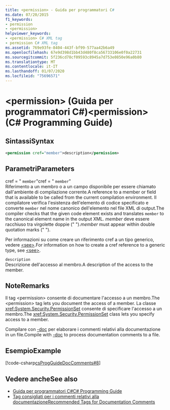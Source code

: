 ```yaml
---
title: <permission> - Guida per programmatori C#
ms.date: 07/20/2015
f1_keywords:
- permission
- <permission>
helpviewer_keywords:
- <permission> C# XML tag
- permission C# XML tag
ms.assetid: 769e93fe-8404-443f-bf99-577aa42b6a49
ms.openlocfilehash: 67e9d398d1bb43d480f8ca56733106e0f0a22731
ms.sourcegitcommit: 5f236cd78cf09593c8945a7d753e0850e96a0b80
ms.translationtype: MT
ms.contentlocale: it-IT
ms.lasthandoff: 01/07/2020
ms.locfileid: "75696571"
---
```

# <a name="permission-c-programming-guide"></a><span data-ttu-id="810b9-102">\<permission> (Guida per programmatori C#)</span><span class="sxs-lookup"><span data-stu-id="810b9-102">\<permission> (C# Programming Guide)</span></span>
## <a name="syntax"></a><span data-ttu-id="810b9-103">Sintassi</span><span class="sxs-lookup"><span data-stu-id="810b9-103">Syntax</span></span>  
  
```xml  
<permission cref="member">description</permission>  
```  
  
## <a name="parameters"></a><span data-ttu-id="810b9-104">Parametri</span><span class="sxs-lookup"><span data-stu-id="810b9-104">Parameters</span></span>  
 <span data-ttu-id="810b9-105">cref = " `member`"</span><span class="sxs-lookup"><span data-stu-id="810b9-105">cref = " `member`"</span></span>  
 <span data-ttu-id="810b9-106">Riferimento a un membro o a un campo disponibile per essere chiamato dall'ambiente di compilazione corrente.</span><span class="sxs-lookup"><span data-stu-id="810b9-106">A reference to a member or field that is available to be called from the current compilation environment.</span></span> <span data-ttu-id="810b9-107">Il compilatore verifica l'esistenza dell'elemento di codice specificato e converte `member` nel nome canonico dell'elemento nel file XML di output.</span><span class="sxs-lookup"><span data-stu-id="810b9-107">The compiler checks that the given code element exists and translates `member` to the canonical element name in the output XML.</span></span> <span data-ttu-id="810b9-108">*member* deve essere racchiuso tra virgolette doppie (" ").</span><span class="sxs-lookup"><span data-stu-id="810b9-108">*member* must appear within double quotation marks (" ").</span></span>  
  
 <span data-ttu-id="810b9-109">Per informazioni su come creare un riferimento cref a un tipo generico, vedere [\<see>](./see.md).</span><span class="sxs-lookup"><span data-stu-id="810b9-109">For information on how to create a cref reference to a generic type, see [\<see>](./see.md).</span></span>  
  
 `description`  
 <span data-ttu-id="810b9-110">Descrizione dell'accesso al membro.</span><span class="sxs-lookup"><span data-stu-id="810b9-110">A description of the access to the member.</span></span>  
  
## <a name="remarks"></a><span data-ttu-id="810b9-111">Note</span><span class="sxs-lookup"><span data-stu-id="810b9-111">Remarks</span></span>  
 <span data-ttu-id="810b9-112">Il tag \<permission> consente di documentare l'accesso a un membro.</span><span class="sxs-lookup"><span data-stu-id="810b9-112">The \<permission> tag lets you document the access of a member.</span></span> <span data-ttu-id="810b9-113">La classe <xref:System.Security.PermissionSet> consente di specificare l'accesso a un membro.</span><span class="sxs-lookup"><span data-stu-id="810b9-113">The <xref:System.Security.PermissionSet> class lets you specify access to a member.</span></span>  
  
 <span data-ttu-id="810b9-114">Compilare con [-doc](../../language-reference/compiler-options/doc-compiler-option.md) per elaborare i commenti relativi alla documentazione in un file.</span><span class="sxs-lookup"><span data-stu-id="810b9-114">Compile with [-doc](../../language-reference/compiler-options/doc-compiler-option.md) to process documentation comments to a file.</span></span>  
  
## <a name="example"></a><span data-ttu-id="810b9-115">Esempio</span><span class="sxs-lookup"><span data-stu-id="810b9-115">Example</span></span>  
 [!code-csharp[csProgGuideDocComments#8](~/samples/snippets/csharp/VS_Snippets_VBCSharp/csProgGuideDocComments/CS/DocComments.cs#8)]  
  
## <a name="see-also"></a><span data-ttu-id="810b9-116">Vedere anche</span><span class="sxs-lookup"><span data-stu-id="810b9-116">See also</span></span>

- [<span data-ttu-id="810b9-117">Guida per programmatori C#</span><span class="sxs-lookup"><span data-stu-id="810b9-117">C# Programming Guide</span></span>](../index.md)
- [<span data-ttu-id="810b9-118">Tag consigliati per i commenti relativi alla documentazione</span><span class="sxs-lookup"><span data-stu-id="810b9-118">Recommended Tags for Documentation Comments</span></span>](./recommended-tags-for-documentation-comments.md)
